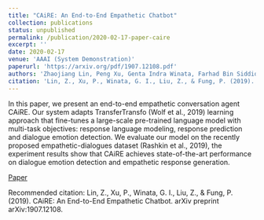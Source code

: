 ```yaml
---
title: "CAiRE: An End-to-End Empathetic Chatbot"
collection: publications
status: unpublished
permalink: /publication/2020-02-17-paper-caire
excerpt: ''
date: 2020-02-17
venue: 'AAAI (System Demonstration)'
paperurl: 'https://arxiv.org/pdf/1907.12108.pdf'
authors: 'Zhaojiang Lin, Peng Xu, Genta Indra Winata, Farhad Bin Siddique, Zihan Liu, Jamin Shin, Pascale Fung'
citation: 'Lin, Z., Xu, P., Winata, G. I., Liu, Z., & Fung, P. (2019). CAiRE: An End-to-End Empathetic Chatbot. arXiv preprint arXiv:1907.12108.'
---
```

In this paper, we present an end-to-end empathetic conversation agent CAiRE. Our system adapts TransferTransfo (Wolf et al., 2019) learning approach that fine-tunes a large-scale pre-trained language model with multi-task objectives: response language modeling, response prediction and dialogue emotion detection. We evaluate our model on the recently proposed empathetic-dialogues dataset (Rashkin et al., 2019), the experiment results show that CAiRE achieves state-of-the-art performance on dialogue emotion detection and empathetic response generation. 

[Paper](https://arxiv.org/pdf/1907.12108.pdf)

Recommended citation: Lin, Z., Xu, P., Winata, G. I., Liu, Z., & Fung, P. (2019). CAiRE: An End-to-End Empathetic Chatbot. arXiv preprint arXiv:1907.12108.